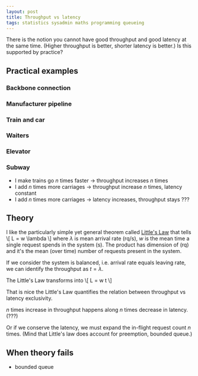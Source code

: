 ```yaml
---
layout: post
title: Throughput vs latency
tags: statistics sysadmin maths programming queueing
---
```


There is the notion you cannot have good throughput and good latency at the
same time.
(Higher throughput is better, shorter latency is better.)
Is this supported by practice?

## Practical examples

### Backbone connection

### Manufacturer pipeline

### Train and car

### Waiters

### Elevator

### Subway

- I make trains go $n$ times faster -> throughput increases $n$ times
- I add $n$ times more carriages -> throughput increase $n$ times, latency constant
- I add $n$ times more carriages -> latency increases, throughput stays ???

## Theory

I like the particularly simple yet general theorem called [Little's
Law](https://en.wikipedia.org/wiki/Little%27s_law) that tells
\\[
	L = w \lambda
\\]
where
$\lambda$ is mean arrival rate (rq/s), $w$ is the mean time a single request
spends in the system (s).
The product has dimension of (rq) and it's the mean (over time) number of
requests present in the system.

If we consider the system is balanced, i.e. arrival rate equals leaving rate,
we can identify the throughput as $t = \lambda$.

The Little's Law transforms into 
\\[
	L = w t
\\]

That is nice the Little's Law quantifies the relation between throughput vs
latency exclusivity.

$n$ times increase in throughput happens along $n$ times decrease in latency.
(???)

Or if we conserve the latency, we must expand the in-flight request count $n$
times.
(Mind that Little's law does account for preemption, bounded queue.)


## When theory fails

- bounded queue

